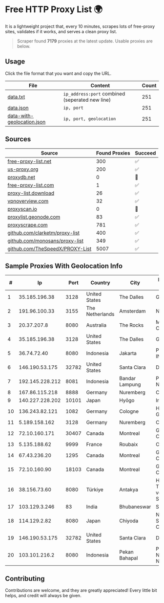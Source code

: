 
# Free HTTP Proxy List 🌍

It is a lightweight project that, every 10 minutes, scrapes lots of free-proxy sites, validates if it works, and serves a clean proxy list.


> Scraper found **7179** proxies at the latest update. Usable proxies are below.

## Usage

Click the file format that you want and copy the URL.


|File|Content|Count|
|----|-------|-----|
|[data.txt](https://raw.githubusercontent.com/themiralay/Proxy-List-World/master/data.txt)|`ip_address:port` combined (seperated new line)|251|
|[data.json](https://raw.githubusercontent.com/themiralay/Proxy-List-World/master/data.json)|`ip, port`|251|
|[data-with-geolocation.json](https://raw.githubusercontent.com/themiralay/Proxy-List-World/master/data-with-geolocation.json)|`ip, port, geolocation`|251|

## Sources

|Source|Found Proxies|Succeed|
|------|-------------|-------|
|[free-proxy-list.net](https://free-proxy-list.net)|300|✅|
|[us-proxy.org](https://www.us-proxy.org)|200|✅|
|[proxydb.net](http://proxydb.net)|0|🚫|
|[free-proxy-list.com](https://free-proxy-list.com/?page=&port=&type%5B%5D=http&type%5B%5D=https&up_time=0&search=Search)|1|✅|
|[proxy-list.download](https://www.proxy-list.download/HTTP)|26|✅|
|[vpnoverview.com](https://vpnoverview.com/privacy/anonymous-browsing/free-proxy-servers)|32|✅|
|[proxyscan.io](https://www.proxyscan.io)|0|🚫|
|[proxylist.geonode.com](https://proxylist.geonode.com/api/proxy-list?limit=300&page=1&sort_by=lastChecked&sort_type=desc&protocols=http,https)|83|✅|
|[proxyscrape.com](https://api.proxyscrape.com/v2/?request=displayproxies&protocol=http&timeout=10000&country=all&ssl=all&anonymity=all)|781|✅|
|[github.com/clarketm/proxy-list](https://raw.githubusercontent.com/clarketm/proxy-list/master/proxy-list-raw.txt)|400|✅|
|[github.com/monosans/proxy-list](https://raw.githubusercontent.com/monosans/proxy-list/main/proxies/http.txt)|349|✅|
|[github.com/TheSpeedX/PROXY-List](https://raw.githubusercontent.com/TheSpeedX/PROXY-List/master/http.txt)|5007|✅|


## Sample Proxies With Geolocation Info

|#|Ip|Port|Country|City|Internet Service Provider|
|-|--|----|-------|----|-------------------------|
|1|35.185.196.38|3128|United States|The Dalles|Google LLC|
|2|191.96.100.33|3155|The Netherlands|Amsterdam|NovoServe B.V.|
|3|20.37.207.8|8080|Australia|The Rocks|Microsoft Corporation|
|4|35.185.196.38|3128|United States|The Dalles|Google LLC|
|5|36.74.72.40|8080|Indonesia|Jakarta|PT. TELKOM INDONESIA|
|6|146.190.53.175|32782|United States|Santa Clara|DigitalOcean, LLC|
|7|192.145.228.212|8081|Indonesia|Bandar Lampung|PT Mandala Lintas Nusa|
|8|167.86.115.218|8888|Germany|Nuremberg|Contabo GmbH|
|9|140.227.228.202|10101|Japan|Hyōgo|InfoSphere|
|10|136.243.82.121|1082|Germany|Cologne|Hetzner Online GmbH|
|11|5.189.158.162|3128|Germany|Nuremberg|Contabo GmbH|
|12|72.10.160.171|30407|Canada|Montreal|GloboTech Communications|
|13|5.135.188.62|9999|France|Roubaix|OVH SAS|
|14|67.43.236.20|1295|Canada|Montreal|GloboTech Communications|
|15|72.10.160.90|18103|Canada|Montreal|GloboTech Communications|
|16|38.156.73.60|8080|Türkiye|Antakya|High Speed Telekomunikasyon ve Hab. Hiz. Ltd. Sti.|
|17|103.129.3.246|83|India|Bhubaneswar|S S Cablenet|
|18|114.129.2.82|8080|Japan|Chiyoda|NTT SmartConnect Corporation|
|19|146.190.53.175|32782|United States|Santa Clara|DigitalOcean, LLC|
|20|103.101.216.2|8080|Indonesia|Pekan Bahapal|PT Duta Trans Nusantara Network|



## Contributing

Contributions are welcome, and they are greatly appreciated! Every
little bit helps, and credit will always be given.

